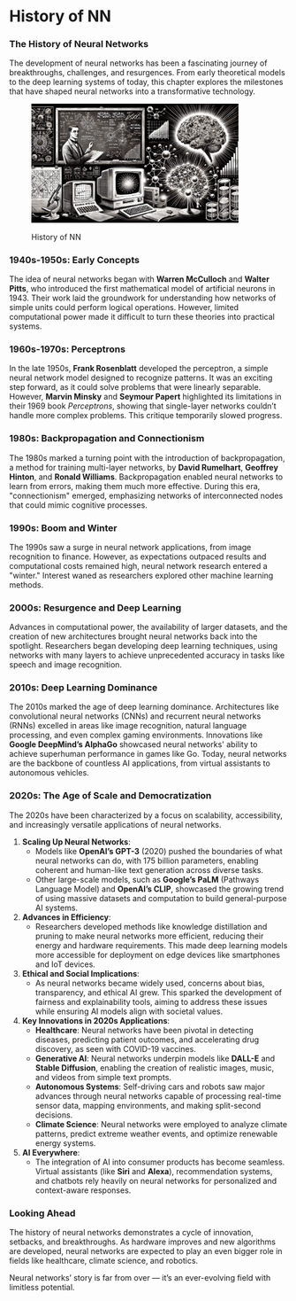 # History of NN

### The History of Neural Networks

The development of neural networks has been a fascinating journey of breakthroughs, challenges, and resurgences. From early theoretical models to the deep learning systems of today, this chapter explores the milestones that have shaped neural networks into a transformative technology.

<div align="left"><figure><img src="../../.gitbook/assets/nn-history-min.png" alt="" width="375"><figcaption><p>History of NN</p></figcaption></figure></div>

### **1940s-1950s: Early Concepts**

The idea of neural networks began with **Warren McCulloch** and **Walter Pitts**, who introduced the first mathematical model of artificial neurons in 1943. Their work laid the groundwork for understanding how networks of simple units could perform logical operations. However, limited computational power made it difficult to turn these theories into practical systems.

### **1960s-1970s: Perceptrons**

In the late 1950s, **Frank Rosenblatt** developed the perceptron, a simple neural network model designed to recognize patterns. It was an exciting step forward, as it could solve problems that were linearly separable. However, **Marvin Minsky** and **Seymour Papert** highlighted its limitations in their 1969 book _Perceptrons_, showing that single-layer networks couldn’t handle more complex problems. This critique temporarily slowed progress.

### **1980s: Backpropagation and Connectionism**

The 1980s marked a turning point with the introduction of backpropagation, a method for training multi-layer networks, by **David Rumelhart**, **Geoffrey Hinton**, and **Ronald Williams**. Backpropagation enabled neural networks to learn from errors, making them much more effective. During this era, "connectionism" emerged, emphasizing networks of interconnected nodes that could mimic cognitive processes.

### **1990s: Boom and Winter**

The 1990s saw a surge in neural network applications, from image recognition to finance. However, as expectations outpaced results and computational costs remained high, neural network research entered a "winter." Interest waned as researchers explored other machine learning methods.

### **2000s: Resurgence and Deep Learning**

Advances in computational power, the availability of larger datasets, and the creation of new architectures brought neural networks back into the spotlight. Researchers began developing deep learning techniques, using networks with many layers to achieve unprecedented accuracy in tasks like speech and image recognition.

### **2010s: Deep Learning Dominance**

The 2010s marked the age of deep learning dominance. Architectures like convolutional neural networks (CNNs) and recurrent neural networks (RNNs) excelled in areas like image recognition, natural language processing, and even complex gaming environments. Innovations like **Google DeepMind’s AlphaGo** showcased neural networks' ability to achieve superhuman performance in games like Go. Today, neural networks are the backbone of countless AI applications, from virtual assistants to autonomous vehicles.

### **2020s: The Age of Scale and Democratization**

The 2020s have been characterized by a focus on scalability, accessibility, and increasingly versatile applications of neural networks.

1. **Scaling Up Neural Networks**:
   * Models like **OpenAI’s GPT-3** (2020) pushed the boundaries of what neural networks can do, with 175 billion parameters, enabling coherent and human-like text generation across diverse tasks.
   * Other large-scale models, such as **Google’s PaLM** (Pathways Language Model) and **OpenAI’s CLIP**, showcased the growing trend of using massive datasets and computation to build general-purpose AI systems.
2. **Advances in Efficiency**:
   * Researchers developed methods like knowledge distillation and pruning to make neural networks more efficient, reducing their energy and hardware requirements. This made deep learning models more accessible for deployment on edge devices like smartphones and IoT devices.
3. **Ethical and Social Implications**:
   * As neural networks became widely used, concerns about bias, transparency, and ethical AI grew. This sparked the development of fairness and explainability tools, aiming to address these issues while ensuring AI models align with societal values.
4. **Key Innovations in 2020s Applications**:
   * **Healthcare**: Neural networks have been pivotal in detecting diseases, predicting patient outcomes, and accelerating drug discovery, as seen with COVID-19 vaccines.
   * **Generative AI**: Neural networks underpin models like **DALL-E** and **Stable Diffusion**, enabling the creation of realistic images, music, and videos from simple text prompts.
   * **Autonomous Systems**: Self-driving cars and robots saw major advances through neural networks capable of processing real-time sensor data, mapping environments, and making split-second decisions.
   * **Climate Science**: Neural networks were employed to analyze climate patterns, predict extreme weather events, and optimize renewable energy systems.
5. **AI Everywhere**:
   * The integration of AI into consumer products has become seamless. Virtual assistants (like **Siri** and **Alexa**), recommendation systems, and chatbots rely heavily on neural networks for personalized and context-aware responses.

### **Looking Ahead**

The history of neural networks demonstrates a cycle of innovation, setbacks, and breakthroughs. As hardware improves and new algorithms are developed, neural networks are expected to play an even bigger role in fields like healthcare, climate science, and robotics.

Neural networks’ story is far from over — it’s an ever-evolving field with limitless potential.
